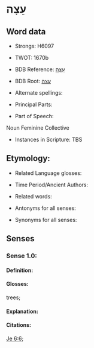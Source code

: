 # עֵצָה

<!-- Status: S2="NeedsEdits" -->
<!-- Lexica used for edits:   -->

## Word data

* Strongs: H6097

* TWOT: 1670b

* BDB Reference: [עֵצָה](rc://en/bdb/dict/p.em.ac)

* BDB Root: [עצה](rc://en/bdb/dict/p.em.aa)

* Alternate spellings:

* Principal Parts:

* Part of Speech:

Noun Feminine Collective

* Instances in Scripture: TBS

## Etymology:

* Related Language glosses:

* Time Period/Ancient Authors:

* Related words:

* Antonyms for all senses:

* Synonyms for all senses:

## Senses

### Sense 1.0:

#### Definition:

#### Glosses:

trees; 

#### Explanation:

#### Citations:

[Je 6:6](rc://he/uhb/book/jer/6/6); 

